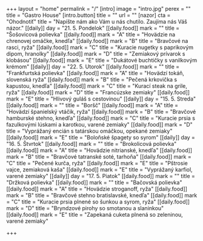 +++
layout = "home"
permalink = "/"
[intro]
image = "intro.jpg"
perex = ""
title = "Gastro House"
[intro.button]
title = ""
url = ""
[nazor]
cta = "Ohodnotiť"
title = "Napíšte nám ako Vám u nás chutilo. Zaujíma nás Váš názor."
[[daily]]
day = "21. 5. Pondelok"
[[daily.food]]
mark = ""
title = "Šošovicová polievka"
[[daily.food]]
mark = "A"
title = "Hovädzie na chrenovej omáčke, knedľa"
[[daily.food]]
mark = "B"
title = "Bravčové na rasci, ryža"
[[daily.food]]
mark = "C"
title = "Kuracie nugetky s paprikovým dipom, hranolky"
[[daily.food]]
mark = "D"
title = "Zemiakový prívarok s klobásou"
[[daily.food]]
mark = "E"
title = "Dukátové buchtičky s vanilkovým krémom"
[[daily]]
day = "22. 5. Utorok"
[[daily.food]]
mark = ""
title = "Frankfurtská polievka"
[[daily.food]]
mark = "A"
title = "Hovädzí tokáň, slovenská ryža"
[[daily.food]]
mark = "B"
title = "Pečená krkovička s kapustou, knedľa"
[[daily.food]]
mark = "C"
title = "Kurací steak na grile, ryža"
[[daily.food]]
mark = "D"
title = "Francúzske zemiaky"
[[daily.food]]
mark = "E"
title = "Hlivový guláš s cestovinou"
[[daily]]
day = "15. 5. Streda"
[[daily.food]]
mark = ""
title = "Boršč"
[[daily.food]]
mark = "A"
title = "Hovädzí španielský vtáčik, ryža"
[[daily.food]]
mark = "B"
title = "Bravčové hamburské stehno, knedľa"
[[daily.food]]
mark = "C"
title = "Kuracie prsia s fazulkovými lúskami a karotkou, varené zemiaky"
[[daily.food]]
mark = "D"
title = "Vyprážaný encián s tatárskou omáčkou, opekané zemiaky"
[[daily.food]]
mark = "E"
title = "Boloňské špagety so syrom"
[[daily]]
day = "16. 5. Štvrtok"
[[daily.food]]
mark = ""
title = "Brokolicová polievka"
[[daily.food]]
mark = "A"
title = "Hovädzie nitrianské, knedľa"
[[daily.food]]
mark = "B"
title = "Bravčové tatranské soté, tarhoňa"
[[daily.food]]
mark = "C"
title = "Pečené kurča, ryža"
[[daily.food]]
mark = "E"
title = "Pštrosie vajce, zemiaková kaša"
[[daily.food]]
mark = "E"
title = "Vyprážaný karfiol, varené zemiaky"
[[daily]]
day = "17. 5. Piatok"
[[daily.food]]
mark = ""
title = "Držková polievka"
[[daily.food]]
mark = ""
title = "Bačovská polievka"
[[daily.food]]
mark = "A"
title = "Hovädzie stroganoff, ryža"
[[daily.food]]
mark = "B"
title = "Bravčové stehno bratislavské, knedľa"
[[daily.food]]
mark = "C"
title = "Kuracie prsia plnené so šunkou a syrom, ryža"
[[daily.food]]
mark = "D"
title = "Bryndzové pirohy so smotanou a slaninkou"
[[daily.food]]
mark = "E"
title = "Zapekaná cuketa plnená so zeleninou, varené zemiaky"

+++

